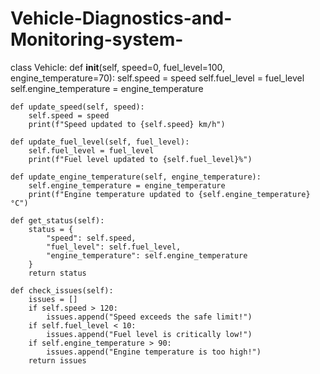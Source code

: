 # Vehicle-Diagnostics-and-Monitoring-system-
class Vehicle:
    def __init__(self, speed=0, fuel_level=100, engine_temperature=70):
        self.speed = speed
        self.fuel_level = fuel_level
        self.engine_temperature = engine_temperature

    def update_speed(self, speed):
        self.speed = speed
        print(f"Speed updated to {self.speed} km/h")

    def update_fuel_level(self, fuel_level):
        self.fuel_level = fuel_level
        print(f"Fuel level updated to {self.fuel_level}%")

    def update_engine_temperature(self, engine_temperature):
        self.engine_temperature = engine_temperature
        print(f"Engine temperature updated to {self.engine_temperature} °C")

    def get_status(self):
        status = {
            "speed": self.speed,
            "fuel_level": self.fuel_level,
            "engine_temperature": self.engine_temperature
        }
        return status

    def check_issues(self):
        issues = []
        if self.speed > 120:
            issues.append("Speed exceeds the safe limit!")
        if self.fuel_level < 10:
            issues.append("Fuel level is critically low!")
        if self.engine_temperature > 90:
            issues.append("Engine temperature is too high!")
        return issues

